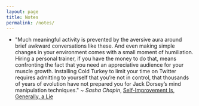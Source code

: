```yaml
---
layout: page
title: Notes
permalink: /notes/
---
```


* "Much meaningful activity is prevented by the aversive aura around brief awkward conversations like these. And even making simple changes in your environment comes with a small moment of humiliation. Hiring a personal trainer, if you have the money to do that, means confronting the fact that you need an appreciative audience for your muscle growth. Installing Cold Turkey to limit your time on Twitter requires admitting to yourself that you’re not in control, that thousands of years of evolution have not prepared you for Jack Dorsey’s mind manipulation techniques." ~ *Sasha Chapin*, [Self-Improvement Is, Generally, a Lie](https://sashachapin.substack.com/p/self-improvement-is-generally-a-lie)